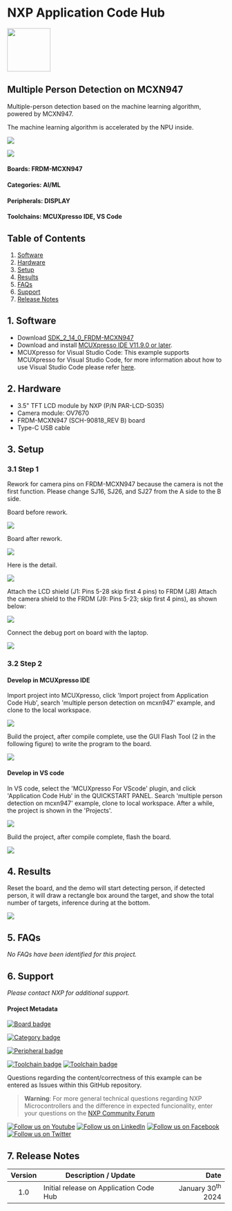 # NXP Application Code Hub
[<img src="https://mcuxpresso.nxp.com/static/icon/nxp-logo-color.svg" width="100"/>](https://www.nxp.com)

## Multiple Person Detection on MCXN947

Multiple-person detection based on the machine learning algorithm, powered by MCXN947.

The machine learning algorithm is accelerated by the NPU inside.

![](image/block_diagram.png)

![](image/data_diagram.png)

#### Boards: FRDM-MCXN947
#### Categories: AI/ML
#### Peripherals: DISPLAY
#### Toolchains: MCUXpresso IDE, VS Code

## Table of Contents
1. [Software](#step1)
2. [Hardware](#step2)
3. [Setup](#step3)
4. [Results](#step4)
5. [FAQs](#step5) 
6. [Support](#step6)
7. [Release Notes](#step7)

## 1. Software<a name="step1"></a>

- Download [SDK_2_14_0_FRDM-MCXN947](https://mcuxpresso.nxp.com/en/welcome)
- Download and install [MCUXpresso IDE V11.9.0 or later](https://www.nxp.com/design/design-center/software/development-software/mcuxpresso-software-and-tools-/mcuxpresso-integrated-development-environment-ide:MCUXpresso-IDE).
- MCUXpresso for Visual Studio Code: This example supports MCUXpresso for Visual Studio Code, for more information about how to use Visual Studio Code please refer [here](https://www.nxp.com/design/training/getting-started-with-mcuxpresso-for-visual-studio-code:TIP-GETTING-STARTED-WITH-MCUXPRESSO-FOR-VS-CODE).

## 2. Hardware<a name="step2"></a>

* 3.5" TFT LCD module by NXP (P/N PAR-LCD-S035)
* Camera module: OV7670
* FRDM-MCXN947 (SCH-90818_REV B) board
* Type-C USB cable

## 3. Setup<a name="step3"></a>

### 3.1 Step 1

Rework for camera pins on FRDM-MCXN947 because the camera is not the first function.
Please change SJ16, SJ26, and SJ27 from the A side to the B side.

Board before rework.

![](image/before%20reworking.jpeg)

Board after rework.

![](image/after%20reworking.jpeg)

Here is the detail.

![](image/frdm_board_rework.png)

Attach the LCD shield (J1: Pins 5-28 skip first 4 pins) to FRDM (J8) 
Attach the camera shield to the FRDM (J9: Pins 5-23; skip first 4 pins), as shown  below:

![](image/frdm_board_connections.png)

Connect the debug port on board with the laptop.

![](image/debug_connection.png)

### 3.2 Step 2
#### Develop in MCUXpresso IDE

Import project into MCUXpresso, click 'Import project from Application Code Hub', search 'multiple person detection on mcxn947' example, and clone to the local workspace.

![](image/mcux%20_import_project.png)

Build the project, after compile complete, use the GUI Flash Tool (2 in the following figure) to write the program to the board.

![](image/build_download.png)

#### Develop in VS code

In VS code, select the 'MCUXpresso For VScode' plugin, and click 'Application Code Hub' in the QUICKSTART PANEL. 
Search 'multiple person detection on mcxn947' example, clone to local workspace.
After a while, the project is shown in the 'Projects'.

![](image/vs_import_project.png)

Build the project, after compile complete, flash the board.

![](image/vs_build_project.png)

## 4. Results<a name="step4"></a>

Reset the board, and the demo will start detecting  person, if detected person, it will draw a rectangle box around the target, 
and show the total number of targets, inference during at the bottom.

![](image/person_detection.jpeg)

## 5. FAQs<a name="step5"></a>

*No FAQs have been identified for this project.*

## 6. Support<a name="step6"></a>

*Please contact NXP for additional support.*

#### Project Metadata
<!----- Boards ----->
[![Board badge](https://img.shields.io/badge/Board-FRDM&ndash;MCXN947-blue)](https://github.com/search?q=org%3Anxp-appcodehub+FRDM-MCXN947+in%3Areadme&type=Repositories)

<!----- Categories ----->
[![Category badge](https://img.shields.io/badge/Category-AI/ML-yellowgreen)](https://github.com/search?q=org%3Anxp-appcodehub+aiml+in%3Areadme&type=Repositories)

<!----- Peripherals ----->
[![Peripheral badge](https://img.shields.io/badge/Peripheral-DISPLAY-yellow)](https://github.com/search?q=org%3Anxp-appcodehub+display+in%3Areadme&type=Repositories)

<!----- Toolchains ----->
[![Toolchain badge](https://img.shields.io/badge/Toolchain-MCUXPRESSO%20IDE-orange)](https://github.com/search?q=org%3Anxp-appcodehub+mcux+in%3Areadme&type=Repositories) [![Toolchain badge](https://img.shields.io/badge/Toolchain-VS%20CODE-orange)](https://github.com/search?q=org%3Anxp-appcodehub+vscode+in%3Areadme&type=Repositories)

Questions regarding the content/correctness of this example can be entered as Issues within this GitHub repository.

>**Warning**: For more general technical questions regarding NXP Microcontrollers and the difference in expected funcionality, enter your questions on the [NXP Community Forum](https://community.nxp.com/)

[![Follow us on Youtube](https://img.shields.io/badge/Youtube-Follow%20us%20on%20Youtube-red.svg)](https://www.youtube.com/@NXP_Semiconductors)
[![Follow us on LinkedIn](https://img.shields.io/badge/LinkedIn-Follow%20us%20on%20LinkedIn-blue.svg)](https://www.linkedin.com/company/nxp-semiconductors)
[![Follow us on Facebook](https://img.shields.io/badge/Facebook-Follow%20us%20on%20Facebook-blue.svg)](https://www.facebook.com/nxpsemi/)
[![Follow us on Twitter](https://img.shields.io/badge/Twitter-Follow%20us%20on%20Twitter-white.svg)](https://twitter.com/NXP)

## 7. Release Notes<a name="step7"></a>
| Version | Description / Update                           | Date                        |
|:-------:|------------------------------------------------|----------------------------:|
| 1.0     | Initial release on Application Code Hub        | January 30<sup>th</sup> 2024 |


